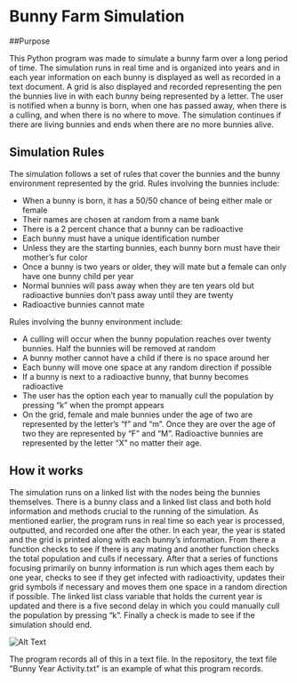 # Bunny Farm Simulation

##Purpose

This Python program was made to simulate a bunny farm over a long period of time. The simulation runs in real time and is organized into years and in each year information on each bunny is displayed as well as recorded in a text document. A grid is also displayed and recorded representing the pen the bunnies live in with each bunny being represented by a letter. The user is notified when a bunny is born, when one has passed away, when there is a culling, and when there is no where to move.  The simulation continues if there are living bunnies and ends when there are no more bunnies alive. 

## Simulation Rules

The simulation follows a set of rules that cover the bunnies and the bunny environment represented by the grid. Rules involving the bunnies include:
-	When a bunny is born, it has a 50/50 chance of being either male or female 
-	Their names are chosen at random from a name bank
-	There is a 2 percent chance that a bunny can be radioactive
-	Each bunny must have a unique identification number
-	Unless they are the starting bunnies, each bunny born must have their mother’s fur color
-	Once a bunny is two years or older, they will mate but a female can only have one bunny child per year
-	Normal bunnies will pass away when they are ten years old but radioactive bunnies don’t pass away until they are twenty
-	Radioactive bunnies cannot mate

Rules involving the bunny environment include:
-	A culling will occur when the bunny population reaches over twenty bunnies. Half the bunnies will be removed at random
-	A bunny mother cannot have a child if there is no space around her
-	Each bunny will move one space at any random direction if possible
-	If a bunny is next to a radioactive bunny, that bunny becomes radioactive
-	The user has the option each year to manually cull the population by pressing “k” when the prompt appears
-	On the grid, female and male bunnies under the age of two are represented by the letter’s “f” and “m”. Once they are over the age of two they are represented by “F” and “M”. Radioactive bunnies are represented by the letter “X” no matter their age. 

## How it works

The simulation runs on a linked list with the nodes being the bunnies themselves. There is a bunny class and a linked list class and both hold information and methods crucial to the running of the simulation. As mentioned earlier, the program runs in real time so each year is processed, outputted, and recorded one after the other. In each year, the year is stated and the grid is printed along with each bunny’s information. From there a function checks to see if there is any mating and another function checks the total population and culls if necessary. After that a series of functions focusing primarily on bunny information is run which ages them each by one year, checks to see if they get infected with radioactivity, updates their grid symbols if necessary and moves them one space in a random direction if possible. The linked list class variable that holds the current year is updated and there is a five second delay in which you could manually cull the population by pressing “k”. Finally a check is made to see if the simulation should end.

![Alt Text](https://media.giphy.com/media/lrgP4fwnz7t9zuNK9c/giphy.gif)

The program records all of this in a text file. In the repository, the text file "Bunny Year Activity.txt" is an example of what this program records.
